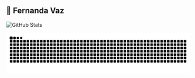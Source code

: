 ## 🌺 Fernanda Vaz

![GitHub Stats](https://github-readme-stats.vercel.app/api?username=Fernandavazgit1&show_icons=true&theme=radical)

<picture>
  <source media="(prefers-color-scheme: dark)" srcset="https://github.com/Fernandavazgit1/Fernandavazgit1/blob/output/github-contribution-grid-snake-dark.svg">
  <source media="(prefers-color-scheme: light)" srcset="https://github.com/Fernandavazgit1/Fernandavazgit1/blob/output/github-contribution-grid-snake.svg">
  <img alt="Snake animation" src="https://github.com/Fernandavazgit1/Fernandavazgit1/blob/output/github-contribution-grid-snake.svg">
</picture>
